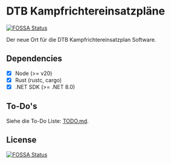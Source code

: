 # DTB Kampfrichtereinsatzpläne
[![FOSSA Status](https://app.fossa.com/api/projects/git%2Bgithub.com%2Fphilippremy%2Fdtb-kampfrichtereinsatzplaene.svg?type=shield)](https://app.fossa.com/projects/git%2Bgithub.com%2Fphilippremy%2Fdtb-kampfrichtereinsatzplaene?ref=badge_shield)

 Der neue Ort für die DTB Kampfrichtereinsatzplan Software.

## Dependencies
- [x] Node (>= v20)
- [x] Rust (rustc, cargo)
- [x] .NET SDK (>= .NET 8.0)

## To-Do's
Siehe die To-Do Liste:
[TODO.md](./TODO.md).


## License
[![FOSSA Status](https://app.fossa.com/api/projects/git%2Bgithub.com%2Fphilippremy%2Fdtb-kampfrichtereinsatzplaene.svg?type=large)](https://app.fossa.com/projects/git%2Bgithub.com%2Fphilippremy%2Fdtb-kampfrichtereinsatzplaene?ref=badge_large)